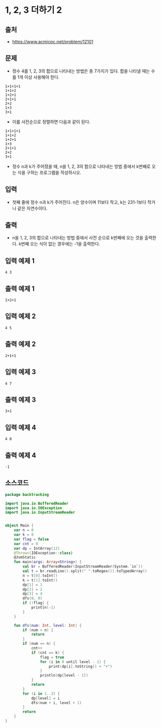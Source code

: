# 1, 2, 3 더하기 2

## 출처

* https://www.acmicpc.net/problem/12101

## 문제

* 정수 4를 1, 2, 3의 합으로 나타내는 방법은 총 7가지가 있다. 합을 나타낼 때는 수를 1개 이상 사용해야 한다.

```
1+1+1+1
1+1+2
1+2+1
2+1+1
2+2
1+3
3+1
```

* 이를 사전순으로 정렬하면 다음과 같이 된다.

```
1+1+1+1
1+1+2
1+2+1
1+3
2+1+1
2+2
3+1

```
* 정수 n과 k가 주어졌을 때, n을 1, 2, 3의 합으로 나타내는 방법 중에서 k번째로 오는 식을 구하는 프로그램을 작성하시오.

## 입력

* 첫째 줄에 정수 n과 k가 주어진다. n은 양수이며 11보다 작고, k는 231-1보다 작거나 같은 자연수이다.

## 출력

* n을 1, 2, 3의 합으로 나타내는 방법 중에서 사전 순으로 k번째에 오는 것을 출력한다. k번째 오는 식이 없는 경우에는 -1을 출력한다.

## 입력 예제 1

```
4 3
```

## 출력 예제 1

```
1+2+1
```

## 입력 예제 2

```
4 5
```

## 출력 예제 2

```
2+1+1
```

## 입력 예제 3

```
4 7
```

## 출력 예제 3

```
3+1
```

## 입력 예제 4

```
4 8
```

## 출력 예제 4

```
-1
```

## 소스코드

```kotlin
package backtracking

import java.io.BufferedReader
import java.io.IOException
import java.io.InputStreamReader


object Main {
    var n = 0
    var k = 0
    var flag = false
    var cnt = 0
    var dp = IntArray(12)
    @Throws(IOException::class)
    @JvmStatic
    fun main(args: Array<String>) {
        val br = BufferedReader(InputStreamReader(System.`in`))
        val t = br.readLine().split(" ".toRegex()).toTypedArray()
        n = t[0].toInt()
        k = t[1].toInt()
        dp[1] = 1
        dp[2] = 2
        dp[3] = 4
        dfs(0, 0)
        if (!flag) {
            println(-1)
        }
    }

    fun dfs(num: Int, level: Int) {
        if (num > n) {
            return
        }
        if (num == n) {
            cnt++
            if (cnt == k) {
                flag = true
                for (i in 0 until level - 1) {
                    print(dp[i].toString() + "+")
                }
                println(dp[level - 1])
            }
            return
        }
        for (i in 1..3) {
            dp[level] = i
            dfs(num + i, level + 1)
        }
        return
    }
}
```
